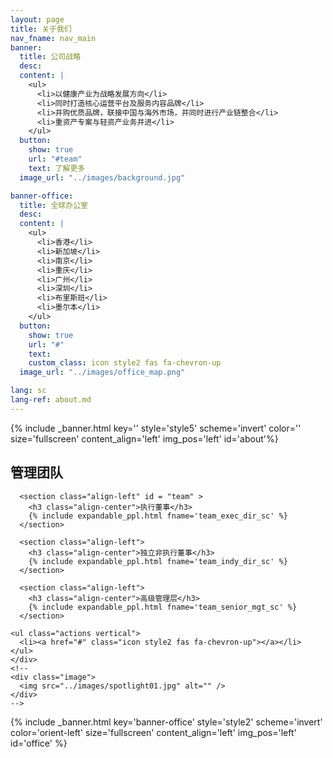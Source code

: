 ```yaml
---
layout: page
title: 关于我们
nav_fname: nav_main
banner:
  title: 公司战略
  desc:
  content: |
    <ul>
      <li>以健康产业为战略发展方向</li>
      <li>同时打造核心运营平台及服务内容品牌</li>
      <li>并购优质品牌，联接中国与海外市场，并同时进行产业链整合</li>
      <li>重资产专案与轻资产业务并进</li>
    </ul>
  button:
    show: true
    url: "#team"
    text: 了解更多
  image_url: "../images/background.jpg"

banner-office:
  title: 全球办公室
  desc:
  content: |
    <ul>
      <li>香港</li>
      <li>新加坡</li>
      <li>南京</li>
      <li>重庆</li>
      <li>广州</li>
      <li>深圳</li>
      <li>布里斯班</li>
      <li>墨尔本</li>
    </ul>
  button:
    show: true
    url: "#"
    text:
    custom_class: icon style2 fas fa-chevron-up
  image_url: "../images/office_map.png"

lang: sc
lang-ref: about.md
---
```


<!-- Welcome Banner -->

{% include _banner.html key='' style='style5' scheme='invert' color='' size='fullscreen' content_align='left' img_pos='left' id='about'%}

<!-- Management Team -->
<!-- Wrapper -->
<section class="wrapper style2 align-center" >
    <div class="inner medium">
      <h2 >管理团队</h2>

      <section class="align-left" id = "team" >
        <h3 class="align-center">执行董事</h3>
        {% include expandable_ppl.html fname='team_exec_dir_sc' %}
      </section>

      <section class="align-left">
        <h3 class="align-center">独立非执行董事</h3>
        {% include expandable_ppl.html fname='team_indy_dir_sc' %}
      </section>

      <section class="align-left">
        <h3 class="align-center">高级管理层</h3>
        {% include expandable_ppl.html fname='team_senior_mgt_sc' %}
      </section>

    <ul class="actions vertical">
      <li><a href="#" class="icon style2 fas fa-chevron-up"></a></li>
    </ul>
    </div>
    <!--
    <div class="image">
      <img src="../images/spotlight01.jpg" alt="" />
    </div>
    -->

</section>

<!-- Global Office -->

{% include _banner.html key='banner-office' style='style2' scheme='invert' color='orient-left' size='fullscreen' content_align='left' img_pos='left' id='office' %}
